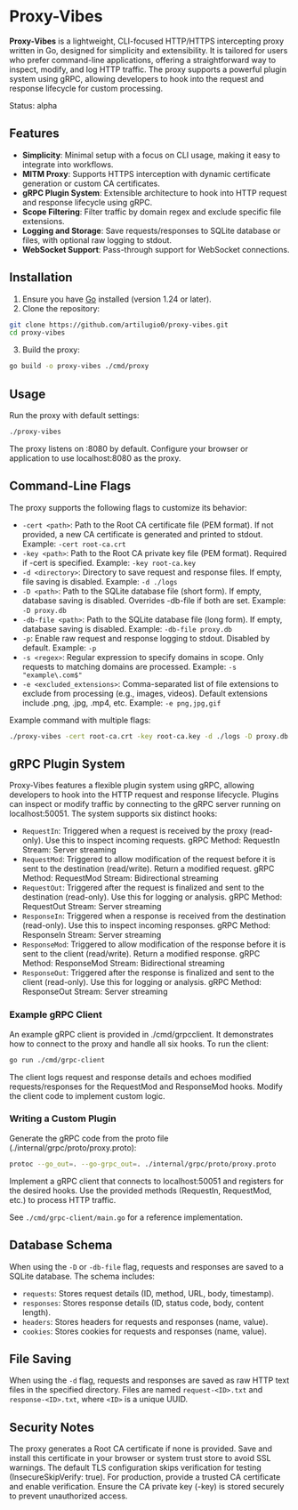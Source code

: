 # Proxy-Vibes

**Proxy-Vibes** is a lightweight, CLI-focused HTTP/HTTPS intercepting proxy written in Go, designed for simplicity and extensibility. It is tailored for users who prefer command-line applications, offering a straightforward way to inspect, modify, and log HTTP traffic. The proxy supports a powerful plugin system using gRPC, allowing developers to hook into the request and response lifecycle for custom processing.

Status: alpha

## Features

- **Simplicity**: Minimal setup with a focus on CLI usage, making it easy to integrate into workflows.
- **MITM Proxy**: Supports HTTPS interception with dynamic certificate generation or custom CA certificates.
- **gRPC Plugin System**: Extensible architecture to hook into HTTP request and response lifecycle using gRPC.
- **Scope Filtering**: Filter traffic by domain regex and exclude specific file extensions.
- **Logging and Storage**: Save requests/responses to SQLite database or files, with optional raw logging to stdout.
- **WebSocket Support**: Pass-through support for WebSocket connections.

## Installation

1. Ensure you have [Go](https://golang.org/) installed (version 1.24 or later).
2. Clone the repository:
```bash
git clone https://github.com/artilugio0/proxy-vibes.git
cd proxy-vibes
```
3. Build the proxy:
```bash
go build -o proxy-vibes ./cmd/proxy
```

## Usage
Run the proxy with default settings:
```bash
./proxy-vibes
```

The proxy listens on :8080 by default. Configure your browser or application to use localhost:8080 as the proxy.
## Command-Line Flags
The proxy supports the following flags to customize its behavior:
* `-cert <path>`: Path to the Root CA certificate file (PEM format). If not provided, a new CA certificate is generated and printed to stdout.
    Example: `-cert root-ca.crt`
* `-key <path>`: Path to the Root CA private key file (PEM format). Required if -cert is specified.
    Example: `-key root-ca.key`
* `-d <directory>`: Directory to save request and response files. If empty, file saving is disabled.
    Example: `-d ./logs`
* `-D <path>`: Path to the SQLite database file (short form). If empty, database saving is disabled. Overrides -db-file if both are set.
    Example: `-D proxy.db`
* `-db-file <path>`: Path to the SQLite database file (long form). If empty, database saving is disabled.
    Example: `-db-file proxy.db`
* `-p`: Enable raw request and response logging to stdout. Disabled by default.
    Example: `-p`
* `-s <regex>`: Regular expression to specify domains in scope. Only requests to matching domains are processed.
    Example: `-s "example\.com$"`
* `-e <excluded_extensions>`: Comma-separated list of file extensions to exclude from processing (e.g., images, videos). Default extensions include .png, .jpg, .mp4, etc.
    Example: `-e png,jpg,gif`

Example command with multiple flags:
```bash
./proxy-vibes -cert root-ca.crt -key root-ca.key -d ./logs -D proxy.db -p -s "example\.com$" -e png,jpg
```

## gRPC Plugin System
Proxy-Vibes features a flexible plugin system using gRPC, allowing developers to hook into the HTTP request and response lifecycle. Plugins can inspect or modify traffic by connecting to the gRPC server running on localhost:50051. The system supports six distinct hooks:

* `RequestIn`: Triggered when a request is received by the proxy (read-only). Use this to inspect incoming requests.
    gRPC Method: RequestIn
    Stream: Server streaming
* `RequestMod`: Triggered to allow modification of the request before it is sent to the destination (read/write). Return a modified request.
    gRPC Method: RequestMod
    Stream: Bidirectional streaming
* `RequestOut`: Triggered after the request is finalized and sent to the destination (read-only). Use this for logging or analysis.
    gRPC Method: RequestOut
    Stream: Server streaming
* `ResponseIn`: Triggered when a response is received from the destination (read-only). Use this to inspect incoming responses.
    gRPC Method: ResponseIn
    Stream: Server streaming
* `ResponseMod`: Triggered to allow modification of the response before it is sent to the client (read/write). Return a modified response.
    gRPC Method: ResponseMod
    Stream: Bidirectional streaming
* `ResponseOut`: Triggered after the response is finalized and sent to the client (read-only). Use this for logging or analysis.
    gRPC Method: ResponseOut
    Stream: Server streaming

### Example gRPC Client
An example gRPC client is provided in ./cmd/grpcclient. It demonstrates how to connect to the proxy and handle all six hooks. To run the client:

```bash
go run ./cmd/grpc-client
```

The client logs request and response details and echoes modified requests/responses for the RequestMod and ResponseMod hooks. Modify the client code to implement custom logic.

### Writing a Custom Plugin
Generate the gRPC code from the proto file (./internal/grpc/proto/proxy.proto):

```bash
protoc --go_out=. --go-grpc_out=. ./internal/grpc/proto/proxy.proto
```

Implement a gRPC client that connects to localhost:50051 and registers for the desired hooks.
Use the provided methods (RequestIn, RequestMod, etc.) to process HTTP traffic.

See `./cmd/grpc-client/main.go` for a reference implementation.

## Database Schema
When using the `-D` or `-db-file` flag, requests and responses are saved to a SQLite database. The schema includes:

* `requests`: Stores request details (ID, method, URL, body, timestamp).
* `responses`: Stores response details (ID, status code, body, content length).
* `headers`: Stores headers for requests and responses (name, value).
* `cookies`: Stores cookies for requests and responses (name, value).

## File Saving
When using the `-d` flag, requests and responses are saved as raw HTTP text files in the specified directory. Files are named `request-<ID>.txt` and `response-<ID>.txt`, where `<ID>` is a unique UUID.

## Security Notes

The proxy generates a Root CA certificate if none is provided. Save and install this certificate in your browser or system trust store to avoid SSL warnings.
The default TLS configuration skips verification for testing (InsecureSkipVerify: true). For production, provide a trusted CA certificate and enable verification.
Ensure the CA private key (-key) is stored securely to prevent unauthorized access.
